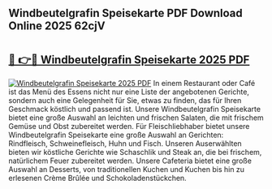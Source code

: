 ## Windbeutelgrafin Speisekarte PDF Download Online 2025 62cjV

# <h2><a href="http://gc6y9i.nevu.top/?p=Windbeutelgrafin+Speisekarte">🔗 👉🔴 Windbeutelgrafin Speisekarte 2025 PDF</a></h2>

[![Windbeutelgrafin Speisekarte 2025 PDF](https://i.imgur.com/dBaPXMq.png)](http://gc6y9i.nevu.top/?p=Windbeutelgrafin+Speisekarte)
In einem Restaurant oder Café ist das Menü des Essens nicht nur eine Liste der angebotenen Gerichte, sondern auch eine Gelegenheit für Sie, etwas zu finden, das für Ihren Geschmack köstlich und passend ist. Unsere Windbeutelgrafin Speisekarte bietet eine große Auswahl an leichten und frischen Salaten, die mit frischem Gemüse und Obst zubereitet werden. Für Fleischliebhaber bietet unsere Windbeutelgrafin Speisekarte eine große Auswahl an Gerichten: Rindfleisch, Schweinefleisch, Huhn und Fisch. Unseren Auserwählten bieten wir köstliche Gerichte wie Schaschlik und Steak an, die bei frischem, natürlichem Feuer zubereitet werden. Unsere Cafeteria bietet eine große Auswahl an Desserts, von traditionellen Kuchen und Kuchen bis hin zu erlesenen Crème Brûlée und Schokoladenstückchen.
